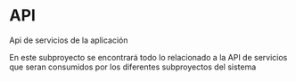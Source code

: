 # API
Api de servicios de la aplicación

En este subproyecto se encontrará todo lo relacionado a la API de servicios que seran consumidos por los diferentes subproyectos
del sistema
